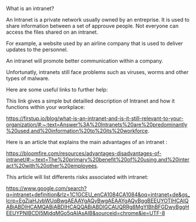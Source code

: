 What is an intranet?

An Intranet is a private network usually owned by an entreprise.  It is used to share information between a set of approuve people.  Not everyone can access the files shared on an intranet.

For example, a website used by an airline company that is used to deliver updates to the personnel.

An intranet will promote better communication within a company.

Unfortunatly, intranets still face problems such as viruses, worms and other types of malware.



Here are some useful links to further help:

This link gives a simple but detailled description of Intranet and how it functions within your workplace:

https://firstup.io/blog/what-is-an-intranet-and-is-it-still-relevant-to-your-organization/#:~:text=Answer%3A%20Intranets%20are%20predominantly%20used,and%20information%20to%20its%20workforce.

Here is an article that explains the main advantages of an intranet :

https://bloomfire.com/resources/advantages-disadvantages-of-intranet/#:~:text=The%20primary%20benefit%20of%20using,and%20interact%20with%20other%20employees.

This article will list differents risks associated with intranet:

https://www.google.com/search?q=intranet+definition&rlz=1C1GCEU_enCA1084CA1084&oq=intranet+de&gs_lcrp=EgZjaHJvbWUqBwgAEAAYgAQyBwgAEAAYgAQyBggBEEUYOTIHCAIQABiABDIHCAMQABiABDIHCAQQABiABDIGCAUQRRg8MgYIBhBFGDwyBggHEEUYPNIBCDI5MjdqMGo5qAIAsAIB&sourceid=chrome&ie=UTF-8

